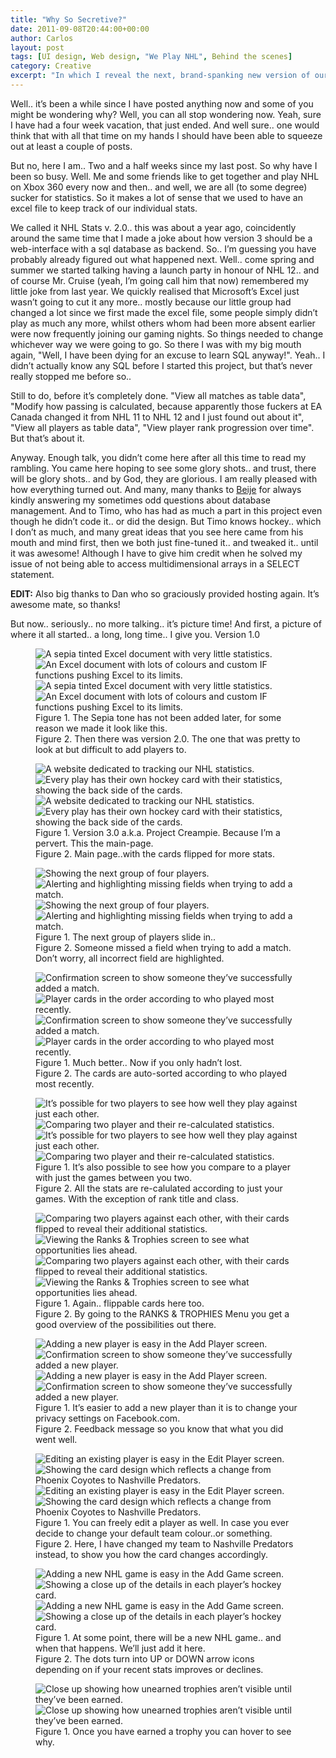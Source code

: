 ```yaml
---
title: "Why So Secretive?"
date: 2011-09-08T20:44:00+00:00
author: Carlos
layout: post
tags: [UI design, Web design, "We Play NHL", Behind the scenes]
category: Creative
excerpt: "In which I reveal the next, brand-spanking new version of our NHL statistics tracking tool."
---
```

Well.. it’s been a while since I have posted anything now and some of you might be wondering why? Well, you can all stop wondering now. Yeah, sure I have had a four week vacation, that just ended. And well sure.. one would think that with all that time on my hands I should have been able to squeeze out at least a couple of posts.

But no, here I am.. Two and a half weeks since my last post. So why have I been so busy. Well. Me and some friends like to get together and play NHL on Xbox 360 every now and then.. and well, we are all (to some degree) sucker for statistics. So it makes a lot of sense that we used to have an excel file to keep track of our individual stats.

We called it NHL Stats v. 2.0.. this was about a year ago, coincidently around the same time that I made a joke about how version 3 should be a web-interface with a sql database as backend. So.. I’m guessing you have probably already figured out what happened next. Well.. come spring and summer we started talking having a launch party in honour of NHL 12.. and of course Mr. Cruise (yeah, I’m going call him that now) remembered my little joke from last year. We quickly realised that Microsoft’s Excel just wasn’t going to cut it any more.. mostly because our little group had changed a lot since we first made the excel file, some people simply didn’t play as much any more, whilst others whom had been more absent earlier were now frequently joining our gaming nights. So things needed to change whichever way we were going to go. So there I was with my big mouth again, "Well, I have been dying for an excuse to learn SQL anyway!". Yeah.. I didn’t actually know any SQL before I started this project, but that’s never really stopped me before so..

Still to do, before it’s completely done. "View all matches as table data", "Modify how passing is calculated, because apparently those fuckers at EA Canada changed it from NHL 11 to NHL 12 and I just found out about it", "View all players as table data", "View player rank progression over time". But that’s about it.

Anyway. Enough talk, you didn’t come here after all this time to read my rambling. You came here hoping to see some glory shots.. and trust, there will be glory shots.. and by God, they are glorious. I am really pleased with how everything turned out. And many, many thanks to [Beije](https://benjaminhorn.io/) for always kindly answering my sometimes odd questions about database management. And to Timo, who has had as much a part in this project even though he didn’t code it.. or did the design. But Timo knows hockey.. which I don’t as much, and many great ideas that you see here came from his mouth and mind first, then we both just fine-tuned it.. and tweaked it.. until it was awesome! Although I have to give him credit when he solved my issue of not being able to access multidimensional arrays in a SELECT statement.

**EDIT:** Also big thanks to Dan who so graciously provided hosting again. It’s awesome mate, so thanks!

But now.. seriously.. no more talking.. it’s picture time! And first, a picture of where it all started.. a long, long time.. I give you. Version 1.0

<figure>
    <img class="js-lazy-load" data-original="/assets/posts/2011/09/00_letThereBeLight.jpg" alt="A sepia tinted Excel document with very little statistics."><img class="js-lazy-load" data-original="/assets/posts/2011/09/0_prequel.jpg" alt="An Excel document with lots of colours and custom IF functions pushing Excel to its limits.">
  <noscript>
    <img src="/assets/posts/2011/09/00_letThereBeLight.jpg" alt="A sepia tinted Excel document with very little statistics."><img src="/assets/posts/2011/09/0_prequel.jpg" alt="An Excel document with lots of colours and custom IF functions pushing Excel to its limits.">
  </noscript>
  <figcaption>Figure 1. The Sepia tone has not been added later, for some reason we made it look like this.<br>Figure 2. Then there was version 2.0. The one that was pretty to look at but difficult to add players to.</figcaption>
</figure>

<figure>
    <img class="js-lazy-load" data-original="/assets/posts/2011/09/1_main_page.jpg" alt="A website dedicated to tracking our NHL statistics."><img class="js-lazy-load" data-original="/assets/posts/2011/09/2_main_page_flipped_cards.jpg" alt="Every play has their own hockey card with their statistics, showing the back side of the cards.">
  <noscript>
    <img src="/assets/posts/2011/09/1_main_page.jpg" alt="A website dedicated to tracking our NHL statistics."><img src="/assets/posts/2011/09/2_main_page_flipped_cards.jpg" alt="Every play has their own hockey card with their statistics, showing the back side of the cards.">
  </noscript>
  <figcaption>Figure 1. Version 3.0 a.k.a. Project Creampie. Because I’m a pervert. This the main-page.<br>Figure 2. Main page..with the cards flipped for more stats.</figcaption>
</figure>

<figure>
    <img class="js-lazy-load" data-original="/assets/posts/2011/09/3_main_page_slideToNextGroup.jpg" alt="Showing the next group of four players."><img class="js-lazy-load" data-original="/assets/posts/2011/09/4_adding_match_error.jpg" alt="Alerting and highlighting missing fields when trying to add a match.">
  <noscript>
    <img src="/assets/posts/2011/09/3_main_page_slideToNextGroup.jpg" alt="Showing the next group of four players."><img src="/assets/posts/2011/09/4_adding_match_error.jpg" alt="Alerting and highlighting missing fields when trying to add a match.">
  </noscript>
  <figcaption>Figure 1. The next group of players slide in..<br>Figure 2. Someone missed a field when trying to add a match. Don’t worry, all incorrect field are highlighted.</figcaption>
</figure>

<figure>
    <img class="js-lazy-load" data-original="/assets/posts/2011/09/5_match_added.jpg" alt="Confirmation screen to show someone they’ve successfully added a match."><img class="js-lazy-load" data-original="/assets/posts/2011/09/6_sorted_players.jpg" alt="Player cards in the order according to who played most recently.">
  <noscript>
    <img src="/assets/posts/2011/09/5_match_added.jpg" alt="Confirmation screen to show someone they’ve successfully added a match."><img src="/assets/posts/2011/09/6_sorted_players.jpg" alt="Player cards in the order according to who played most recently.">
  </noscript>
  <figcaption>Figure 1. Much better.. Now if you only hadn’t lost.<br>Figure 2. The cards are auto-sorted according to who played most recently.</figcaption>
</figure>

<figure>
    <img class="js-lazy-load" data-original="/assets/posts/2011/09/7_1vs1_menu.jpg" alt="It’s possible for two players to see how well they play against just each other."><img class="js-lazy-load" data-original="/assets/posts/2011/09/8_1vs1_comparing_two_players.jpg" alt="Comparing two player and their re-calculated statistics.">
  <noscript>
    <img src="/assets/posts/2011/09/7_1vs1_menu.jpg" alt="It’s possible for two players to see how well they play against just each other."><img src="/assets/posts/2011/09/8_1vs1_comparing_two_players.jpg" alt="Comparing two player and their re-calculated statistics.">
  </noscript>
  <figcaption>Figure 1. It’s also possible to see how you compare to a player with just the games between you two.<br>Figure 2. All the stats are re-calulated according to just your games. With the exception of rank title and class.</figcaption>
</figure>

<figure>
    <img class="js-lazy-load" data-original="/assets/posts/2011/09/9_1vs1_comparing_two_players_flipped_cards.jpg" alt="Comparing two players against each other, with their cards flipped to reveal their additional statistics."><img class="js-lazy-load" data-original="/assets/posts/2011/09/10_ranks_and_trophies.jpg" alt="Viewing the Ranks & Trophies screen to see what opportunities lies ahead.">
  <noscript>
    <img src="/assets/posts/2011/09/9_1vs1_comparing_two_players_flipped_cards.jpg" alt="Comparing two players against each other, with their cards flipped to reveal their additional statistics."><img src="/assets/posts/2011/09/10_ranks_and_trophies.jpg" alt="Viewing the Ranks & Trophies screen to see what opportunities lies ahead.">
  </noscript>
  <figcaption>Figure 1. Again.. flippable cards here too.<br>Figure 2. By going to the RANKS & TROPHIES Menu you get a good overview of the possibilities out there.</figcaption>
</figure>

<figure>
    <img class="js-lazy-load" data-original="/assets/posts/2011/09/11_adding_a_player.jpg" alt="Adding a new player is easy in the Add Player screen."><img class="js-lazy-load" data-original="/assets/posts/2011/09/12_player_added_feedback.jpg" alt="Confirmation screen to show someone they’ve successfully added a new player.">
  <noscript>
    <img src="/assets/posts/2011/09/11_adding_a_player.jpg" alt="Adding a new player is easy in the Add Player screen."><img src="/assets/posts/2011/09/12_player_added_feedback.jpg" alt="Confirmation screen to show someone they’ve successfully added a new player.">
  </noscript>
  <figcaption>Figure 1. It’s easier to add a new player than it is to change your privacy settings on Facebook.com.<br>Figure 2. Feedback message so you know that what you did went well.</figcaption>
</figure>

<figure>
    <img class="js-lazy-load" data-original="/assets/posts/2011/09/13_edit_player.jpg" alt="Editing an existing player is easy in the Edit Player screen."><img class="js-lazy-load" data-original="/assets/posts/2011/09/14_editing_my_own_team.jpg" alt="Showing the card design which reflects a change from Phoenix Coyotes to Nashville Predators.">
  <noscript>
    <img src="/assets/posts/2011/09/13_edit_player.jpg" alt="Editing an existing player is easy in the Edit Player screen."><img src="/assets/posts/2011/09/14_editing_my_own_team.jpg" alt="Showing the card design which reflects a change from Phoenix Coyotes to Nashville Predators.">
  </noscript>
  <figcaption>Figure 1. You can freely edit a player as well. In case you ever decide to change your default team colour..or something.<br>Figure 2. Here, I have changed my team to Nashville Predators instead, to show you how the card changes accordingly.</figcaption>
</figure>

<figure>
    <img class="js-lazy-load" data-original="/assets/posts/2011/09/15_add_game.jpg" alt="Adding a new NHL game is easy in the Add Game screen."><img class="js-lazy-load" data-original="/assets/posts/2011/09/16_closeup_cards.jpg" alt="Showing a close up of the details in each player’s hockey card.">
  <noscript>
    <img src="/assets/posts/2011/09/15_add_game.jpg" alt="Adding a new NHL game is easy in the Add Game screen."><img src="/assets/posts/2011/09/16_closeup_cards.jpg" alt="Showing a close up of the details in each player’s hockey card.">
  </noscript>
  <figcaption>Figure 1. At some point, there will be a new NHL game.. and when that happens. We’ll just add it here.<br>Figure 2. The dots turn into UP or DOWN arrow icons depending on if your recent stats improves or declines.</figcaption>
</figure>

<figure>
    <img class="js-lazy-load" data-original="/assets/posts/2011/09/17_another_closeup.jpg" alt="Close up showing how unearned trophies aren’t visible until they’ve been earned.">
  <noscript>
    <img src="/assets/posts/2011/09/17_another_closeup.jpg" alt="Close up showing how unearned trophies aren’t visible until they’ve been earned.">
  </noscript>
  <figcaption>Figure 1. Once you have earned a trophy you can hover to see why.</figcaption>
</figure>